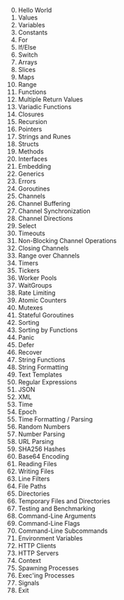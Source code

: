 0. Hello World
1. Values
2. Variables
3. Constants
4. For
5. If/Else
6. Switch
7. Arrays
8. Slices
9. Maps
10. Range
11. Functions
12. Multiple Return Values
13. Variadic Functions
14. Closures
15. Recursion
16. Pointers
17. Strings and Runes
18. Structs
19. Methods
20. Interfaces
21. Embedding
22. Generics
23. Errors
24. Goroutines
25. Channels
26. Channel Buffering
27. Channel Synchronization
28. Channel Directions
29. Select
30. Timeouts
31. Non-Blocking Channel Operations
32. Closing Channels
33. Range over Channels
34. Timers
35. Tickers
36. Worker Pools
37. WaitGroups
38. Rate Limiting
39. Atomic Counters
40. Mutexes
41. Stateful Goroutines
42. Sorting
43. Sorting by Functions
44. Panic
45. Defer
46. Recover
47. String Functions
48. String Formatting
49. Text Templates
50. Regular Expressions
51. JSON
52. XML
53. Time
54. Epoch
55. Time Formatting / Parsing
56. Random Numbers
57. Number Parsing
58. URL Parsing
59. SHA256 Hashes
60. Base64 Encoding
61. Reading Files
62. Writing Files
63. Line Filters
64. File Paths
65. Directories
66. Temporary Files and Directories
67. Testing and Benchmarking
68. Command-Line Arguments
69. Command-Line Flags
70. Command-Line Subcommands
71. Environment Variables
72. HTTP Clients
73. HTTP Servers
74. Context
75. Spawning Processes
76. Exec'ing Processes
77. Signals
78. Exit